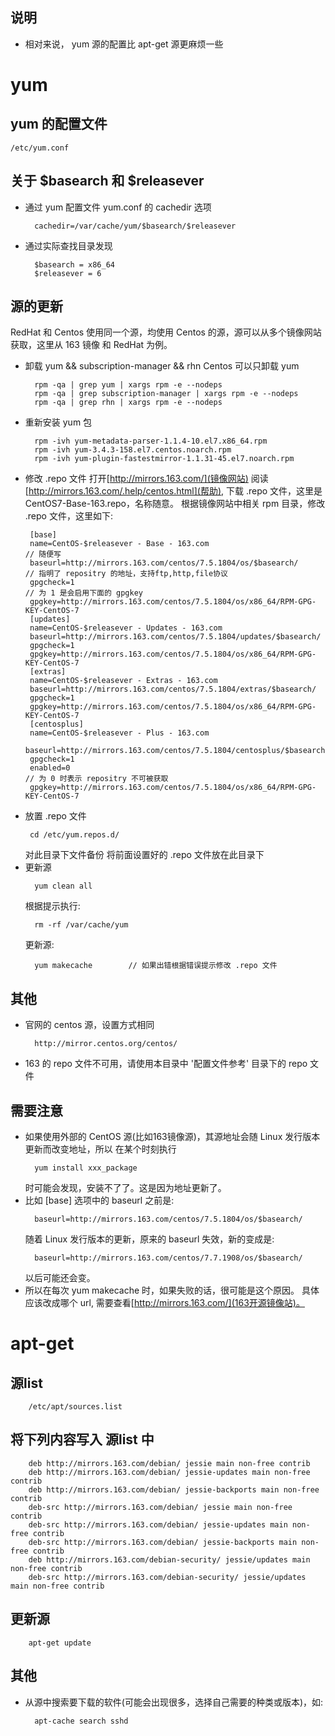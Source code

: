 

## 说明
- 相对来说， yum 源的配置比 apt-get 源更麻烦一些

# yum

## yum 的配置文件
    /etc/yum.conf

## 关于 $basearch 和 $releasever
- 通过 yum 配置文件 yum.conf 的 cachedir 选项
  ```shell
    cachedir=/var/cache/yum/$basearch/$releasever
  ```
- 通过实际查找目录发现
  ```shell  
    $basearch = x86_64
    $releasever = 6
  ```

## 源的更新
RedHat 和 Centos 使用同一个源，均使用 Centos 的源，源可以从多个镜像网站获取，这里从 163 镜像
和 RedHat 为例。
- 卸载 yum && subscription-manager && rhn    Centos 可以只卸载 yum
  ```shell
    rpm -qa | grep yum | xargs rpm -e --nodeps
    rpm -qa | grep subscription-manager | xargs rpm -e --nodeps
    rpm -qa | grep rhn | xargs rpm -e --nodeps
  ```
- 重新安装 yum 包
  ```shell
    rpm -ivh yum-metadata-parser-1.1.4-10.el7.x86_64.rpm 
    rpm -ivh yum-3.4.3-158.el7.centos.noarch.rpm 
    rpm -ivh yum-plugin-fastestmirror-1.1.31-45.el7.noarch.rpm
  ```
- 修改 .repo 文件
  打开[http://mirrors.163.com/](镜像网站)
   阅读[http://mirrors.163.com/.help/centos.html](帮助), 下载 .repo 文件，这里是 
   CentOS7-Base-163.repo，名称随意。
   根据镜像网站中相关 rpm 目录，修改 .repo 文件，这里如下:
   ```shell
    [base]
    name=CentOS-$releasever - Base - 163.com                         // 随便写
    baseurl=http://mirrors.163.com/centos/7.5.1804/os/$basearch/     // 指明了 repositry 的地址，支持ftp,http,file协议
    gpgcheck=1                                                       // 为 1 是会启用下面的 gpgkey
    gpgkey=http://mirrors.163.com/centos/7.5.1804/os/x86_64/RPM-GPG-KEY-CentOS-7
    [updates]
    name=CentOS-$releasever - Updates - 163.com
    baseurl=http://mirrors.163.com/centos/7.5.1804/updates/$basearch/
    gpgcheck=1
    gpgkey=http://mirrors.163.com/centos/7.5.1804/os/x86_64/RPM-GPG-KEY-CentOS-7
    [extras]
    name=CentOS-$releasever - Extras - 163.com
    baseurl=http://mirrors.163.com/centos/7.5.1804/extras/$basearch/
    gpgcheck=1
    gpgkey=http://mirrors.163.com/centos/7.5.1804/os/x86_64/RPM-GPG-KEY-CentOS-7
    [centosplus]
    name=CentOS-$releasever - Plus - 163.com
    baseurl=http://mirrors.163.com/centos/7.5.1804/centosplus/$basearch/
    gpgcheck=1
    enabled=0                                                        // 为 0 时表示 repositry 不可被获取
    gpgkey=http://mirrors.163.com/centos/7.5.1804/os/x86_64/RPM-GPG-KEY-CentOS-7
   ```
- 放置 .repo 文件
  ```shell
   cd /etc/yum.repos.d/
  ```
  对此目录下文件备份
  将前面设置好的 .repo 文件放在此目录下
- 更新源
  ```shell
    yum clean all
  ```
  根据提示执行:
  ```shell
    rm -rf /var/cache/yum
  ```
  更新源:
  ```shell
    yum makecache        // 如果出错根据错误提示修改 .repo 文件
  ```

## 其他
+ 官网的 centos 源，设置方式相同
  ```shell
    http://mirror.centos.org/centos/
  ```
+ 163 的 repo 文件不可用，请使用本目录中 '配置文件参考' 目录下的 repo 文件

## 需要注意
- 如果使用外部的 CentOS 源(比如163镜像源)，其源地址会随 Linux 发行版本更新而改变地址，所以
  在某个时刻执行
  ```shell
    yum install xxx_package
  ```
  时可能会发现，安装不了了。这是因为地址更新了。
- 比如 [base] 选项中的 baseurl 之前是:
  ```shell
    baseurl=http://mirrors.163.com/centos/7.5.1804/os/$basearch/
  ```
  随着 Linux 发行版本的更新，原来的 baseurl 失效，新的变成是:
  ```shell
    baseurl=http://mirrors.163.com/centos/7.7.1908/os/$basearch/
  ```
  以后可能还会变。
- 所以在每次 yum makecache 时，如果失败的话，很可能是这个原因。
  具体应该改成哪个 url, 需要查看[http://mirrors.163.com/](163开源镜像站)。

# apt-get

## 源list
```shell
    /etc/apt/sources.list
```
## 将下列内容写入 源list 中
```shell
    deb http://mirrors.163.com/debian/ jessie main non-free contrib
    deb http://mirrors.163.com/debian/ jessie-updates main non-free contrib
    deb http://mirrors.163.com/debian/ jessie-backports main non-free contrib
    deb-src http://mirrors.163.com/debian/ jessie main non-free contrib
    deb-src http://mirrors.163.com/debian/ jessie-updates main non-free contrib
    deb-src http://mirrors.163.com/debian/ jessie-backports main non-free contrib
    deb http://mirrors.163.com/debian-security/ jessie/updates main non-free contrib
    deb-src http://mirrors.163.com/debian-security/ jessie/updates main non-free contrib
```
## 更新源
```shell
    apt-get update
```
## 其他
- 从源中搜索要下载的软件(可能会出现很多，选择自己需要的种类或版本)，如:
  ```shell
    apt-cache search sshd
  ```

  